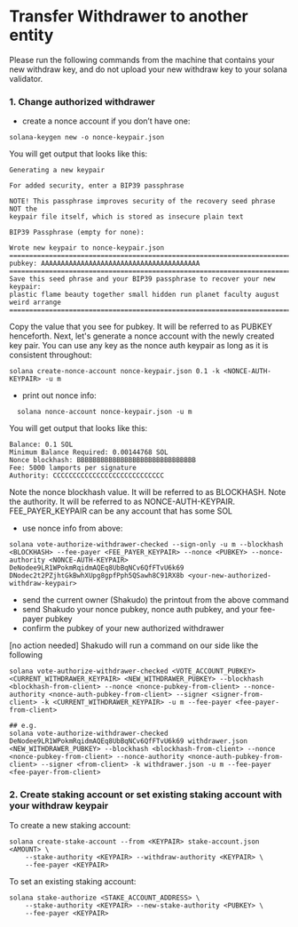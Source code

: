 # Transfer Withdrawer to another entity

Please run the following commands from the machine that contains your new withdraw key, and do not upload your new withdraw key to your solana validator.

### 1. Change authorized withdrawer
- create a nonce account if you don’t have one:
```
solana-keygen new -o nonce-keypair.json
```
You will get output that looks like this:
```
Generating a new keypair

For added security, enter a BIP39 passphrase

NOTE! This passphrase improves security of the recovery seed phrase NOT the
keypair file itself, which is stored as insecure plain text

BIP39 Passphrase (empty for none): 

Wrote new keypair to nonce-keypair.json
==================================================================================
pubkey: AAAAAAAAAAAAAAAAAAAAAAAAAAAAAAAAAAAAAAAA
==================================================================================
Save this seed phrase and your BIP39 passphrase to recover your new keypair:
plastic flame beauty together small hidden run planet faculty august weird arrange
==================================================================================
```
Copy the value that you see for pubkey. It will be referred to as PUBKEY henceforth.
Next, let's generate a nonce account with the newly created key pair. You can use any key as the nonce auth keypair as long as it is consistent throughout:
```
solana create-nonce-account nonce-keypair.json 0.1 -k <NONCE-AUTH-KEYPAIR> -u m
```
- print out nonce info:
```
  solana nonce-account nonce-keypair.json -u m
```
You will get output that looks like this:
```
Balance: 0.1 SOL
Minimum Balance Required: 0.00144768 SOL
Nonce blockhash: BBBBBBBBBBBBBBBBBBBBBBBBBBBBBB
Fee: 5000 lamports per signature
Authority: CCCCCCCCCCCCCCCCCCCCCCCCCCCC
```
Note the nonce blockhash value. It will be referred to as BLOCKHASH. 
Note the authority. It will be referred to as NONCE-AUTH-KEYPAIR.
FEE_PAYER_KEYPAIR can be any account that has some SOL
- use nonce info from above:
```
solana vote-authorize-withdrawer-checked --sign-only -u m --blockhash <BLOCKHASH> --fee-payer <FEE_PAYER_KEYPAIR> --nonce <PUBKEY> --nonce-authority <NONCE-AUTH-KEYPAIR>  DeNodee9LR1WPokmRqidmAQEq8UbBqNCv6QfFTvU6k69 DNodec2t2PZjhtGkBwhXUpg8gpfPph5QSawh8C91RX8b <your-new-authorized-withdraw-keypair>

```
- send the current owner (Shakudo) the printout from the above command
- send Shakudo your nonce pubkey, nonce auth pubkey, and your fee-payer pubkey
- confirm the pubkey of your new authorized withdrawer


[no action needed] Shakudo will run a command on our side like the following
```
solana vote-authorize-withdrawer-checked <VOTE_ACCOUNT_PUBKEY> <CURRENT_WITHDRAWER_KEYPAIR> <NEW_WITHDRAWER_PUBKEY> --blockhash <blockhash-from-client> --nonce <nonce-pubkey-from-client> --nonce-authority <nonce-auth-pubkey-from-client> --signer <signer-from-client> -k <CURRENT_WITHDRAWER_KEYPAIR> -u m --fee-payer <fee-payer-from-client>

## e.g.
solana vote-authorize-withdrawer-checked DeNodee9LR1WPokmRqidmAQEq8UbBqNCv6QfFTvU6k69 withdrawer.json <NEW_WITHDRAWER_PUBKEY> --blockhash <blockhash-from-client> --nonce <nonce-pubkey-from-client> --nonce-authority <nonce-auth-pubkey-from-client> --signer <from-client> -k withdrawer.json -u m --fee-payer <fee-payer-from-client>
```

### 2. Create staking account or set existing staking account with your withdraw keypair
To create a new staking account:
```
solana create-stake-account --from <KEYPAIR> stake-account.json <AMOUNT> \
    --stake-authority <KEYPAIR> --withdraw-authority <KEYPAIR> \
    --fee-payer <KEYPAIR>
```
To set an existing staking account:
```
solana stake-authorize <STAKE_ACCOUNT_ADDRESS> \
    --stake-authority <KEYPAIR> --new-stake-authority <PUBKEY> \
    --fee-payer <KEYPAIR>
```
